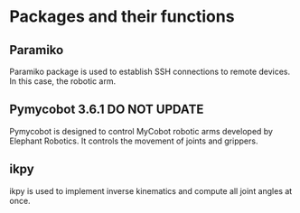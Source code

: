 # Packages and their functions
## Paramiko 
Paramiko package is used to establish SSH connections to remote devices. In this case, the robotic arm. 
## Pymycobot 3.6.1 DO NOT UPDATE
Pymycobot is designed to control MyCobot robotic arms developed by Elephant Robotics. It controls the movement of joints and grippers. 
## ikpy 
ikpy is used to implement inverse kinematics and compute all joint angles at once.
